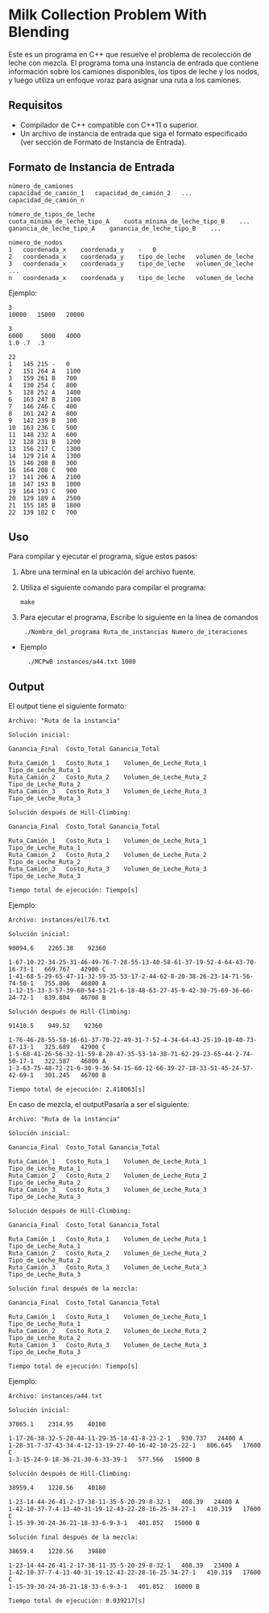 # Milk Collection Problem With Blending

Este es un programa en C++ que resuelve el problema de recolección de leche con mezcla. El programa toma una instancia de entrada que contiene información sobre los camiones disponibles, los tipos de leche y los nodos, y luego utiliza un enfoque voraz para asignar una ruta a los camiones.

## Requisitos

- Compilador de C++ compatible con C++11 o superior.
- Un archivo de instancia de entrada que siga el formato especificado (ver sección de Formato de Instancia de Entrada).

## Formato de Instancia de Entrada

	número_de_camiones
	capacidad_de_camión_1	capacidad_de_camión_2	...	capacidad_de_camión_n
	
	número_de_tipos_de_leche
	cuota_mínima_de_leche_tipo_A	cuota_mínima_de_leche_tipo_B	...
	ganancia_de_leche_tipo_A	ganancia_de_leche_tipo_B	...
	
	número_de_nodos
	1	coordenada_x	coordenada_y	-	0
	2	coordenada_x	coordenada_y	tipo_de_leche	volumen_de_leche
	3	coordenada_x	coordenada_y	tipo_de_leche	volumen_de_leche
	...
	n	coordenada_x	coordenada_y	tipo_de_leche	volumen_de_leche

 Ejemplo:

  	3
	10000	15000	20000
	
	3
	6000	 5000	4000
	1.0	.7	.3
	
	22
	1	145	215	-	0
	2	151	264	A	1100
	3	159	261	B	700
	4	130	254	C	800
	5	128	252	A	1400
	6	163	247	B	2100
	7	146	246	C	400
	8	161	242	A	800
	9	142	239	B	100
	10	163	236	C	500
	11	148	232	A	600
	12	128	231	B	1200
	13	156	217	C	1300
	14	129	214	A	1300
	15	146	208	B	300
	16	164	208	C	900
	17	141	206	A	2100
	18	147	193	B	1000
	19	164	193	C	900
	20	129	189	A	2500
	21	155	185	B	1800
	22	139	182	C	700


## Uso

Para compilar y ejecutar el programa, sigue estos pasos:

1. Abre una terminal en la ubicación del archivo fuente.

2. Utiliza el siguiente comando para compilar el programa:

    ```
    make
3. Para ejecutar el programa, Escribe lo siguiente en la línea de comandos

   ```
    ./Nombre_del_programa Ruta_de_instancias Numero_de_iteraciones
- Ejemplo

  ```
    ./MCPwB instances/a44.txt 1000
## Output

El output tiene el siguiente formato:
	
	Archivo: "Ruta de la instancia"
	
	Solución inicial:

	Ganancia_Final	Costo_Total	Ganancia_Total

	Ruta_Camión_1	Costo_Ruta_1	Volumen_de_Leche_Ruta_1 Tipo_de_Leche_Ruta_1
	Ruta_Camión_2	Costo_Ruta_2	Volumen_de_Leche_Ruta_2 Tipo_de_Leche_Ruta_2
	Ruta_Camión_3	Costo_Ruta_3	Volumen_de_Leche_Ruta_3 Tipo_de_Leche_Ruta_3

	Solución después de Hill-Climbing:

	Ganancia_Final	Costo_Total	Ganancia_Total

	Ruta_Camión_1	Costo_Ruta_1	Volumen_de_Leche_Ruta_1 Tipo_de_Leche_Ruta_1
	Ruta_Camión_2	Costo_Ruta_2	Volumen_de_Leche_Ruta_2 Tipo_de_Leche_Ruta_2
	Ruta_Camión_3	Costo_Ruta_3	Volumen_de_Leche_Ruta_3 Tipo_de_Leche_Ruta_3

	Tiempo total de ejecución: Tiempo[s]

Ejemplo:
	
	Archivo: instances/eil76.txt

	Solución inicial:

	90094.6    2265.38    92360

	1-67-10-22-34-25-31-46-49-76-7-28-55-13-40-58-61-37-19-52-4-64-43-70-16-73-1   669.767   42900 C
	1-41-68-5-29-65-47-11-32-59-35-53-17-2-44-62-8-20-38-26-23-14-71-56-74-50-1   755.806   46800 A
	1-12-15-33-3-57-39-60-54-51-21-6-18-48-63-27-45-9-42-30-75-69-36-66-24-72-1   839.804   46700 B

	Solución después de Hill-Climbing:

	91410.5    949.52    92360

	1-76-46-28-55-58-16-61-37-70-22-49-31-7-52-4-34-64-43-25-19-10-40-73-67-13-1   325.689   42900 C
	1-5-68-41-26-56-32-11-59-8-20-47-35-53-14-38-71-62-29-23-65-44-2-74-50-17-1   322.587   46800 A
	1-3-63-75-48-72-21-6-30-9-36-54-15-60-12-66-39-27-18-33-51-45-24-57-42-69-1   301.245   46700 B

	Tiempo total de ejecución: 2.418063[s]


En caso de mezcla, el outputPasaría a ser el siguiente:

	Archivo: "Ruta de la instancia"
	
	Solución inicial:

	Ganancia_Final	Costo_Total	Ganancia_Total

	Ruta_Camión_1	Costo_Ruta_1	Volumen_de_Leche_Ruta_1 Tipo_de_Leche_Ruta_1
	Ruta_Camión_2	Costo_Ruta_2	Volumen_de_Leche_Ruta_2 Tipo_de_Leche_Ruta_2
	Ruta_Camión_3	Costo_Ruta_3	Volumen_de_Leche_Ruta_3 Tipo_de_Leche_Ruta_3

	Solución después de Hill-Climbing:

	Ganancia_Final	Costo_Total	Ganancia_Total

	Ruta_Camión_1	Costo_Ruta_1	Volumen_de_Leche_Ruta_1 Tipo_de_Leche_Ruta_1
	Ruta_Camión_2	Costo_Ruta_2	Volumen_de_Leche_Ruta_2 Tipo_de_Leche_Ruta_2
	Ruta_Camión_3	Costo_Ruta_3	Volumen_de_Leche_Ruta_3 Tipo_de_Leche_Ruta_3

	Solución final después de la mezcla:

	Ganancia_Final	Costo_Total	Ganancia_Total

	Ruta_Camión_1	Costo_Ruta_1	Volumen_de_Leche_Ruta_1 Tipo_de_Leche_Ruta_1
	Ruta_Camión_2	Costo_Ruta_2	Volumen_de_Leche_Ruta_2 Tipo_de_Leche_Ruta_2
	Ruta_Camión_3	Costo_Ruta_3	Volumen_de_Leche_Ruta_3 Tipo_de_Leche_Ruta_3

	Tiempo total de ejecución: Tiempo[s]

Ejemplo:
	
	Archivo: instances/a44.txt

	Solución inicial:

	37865.1    2314.95    40180

	1-17-26-38-32-5-20-44-11-29-35-14-41-8-23-2-1   930.737   24400 A
	1-28-31-7-37-43-34-4-12-13-19-27-40-16-42-10-25-22-1   806.645   17600 C
	1-3-15-24-9-18-36-21-30-6-33-39-1   577.566   15000 B

	Solución después de Hill-Climbing:

	38959.4    1220.56    40180

	1-23-14-44-26-41-2-17-38-11-35-5-20-29-8-32-1   408.39   24400 A
	1-42-10-37-7-4-13-40-31-19-12-43-22-28-16-25-34-27-1   410.319   17600 C
	1-15-39-30-24-36-21-18-33-6-9-3-1   401.852   15000 B

	Solución final después de la mezcla:

	38659.4    1220.56    39880

	1-23-14-44-26-41-2-17-38-11-35-5-20-29-8-32-1   408.39   23400 A
	1-42-10-37-7-4-13-40-31-19-12-43-22-28-16-25-34-27-1   410.319   17600 C
	1-15-39-30-24-36-21-18-33-6-9-3-1   401.852   16000 B

	Tiempo total de ejecución: 0.039217[s]
